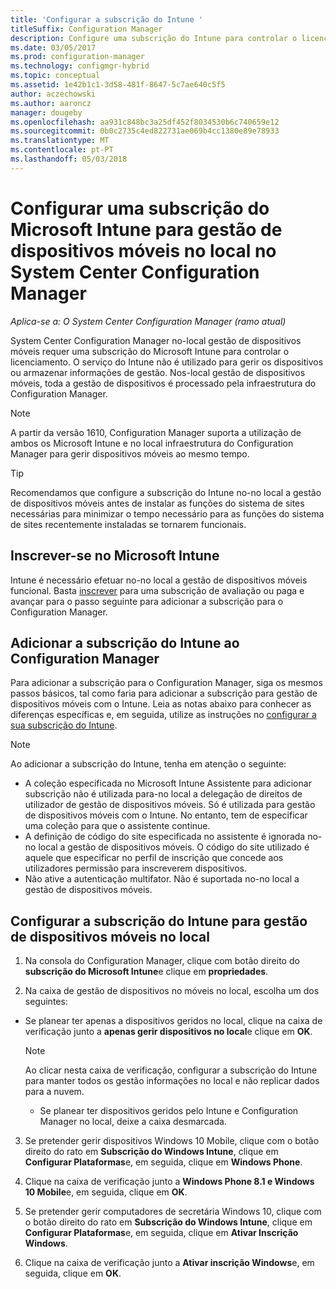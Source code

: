 ```yaml
---
title: 'Configurar a subscrição do Intune '
titleSuffix: Configuration Manager
description: Configure uma subscrição do Intune para controlar o licenciamento para a gestão de dispositivos móveis no local no System Center Configuration Manager.
ms.date: 03/05/2017
ms.prod: configuration-manager
ms.technology: configmgr-hybrid
ms.topic: conceptual
ms.assetid: 1e42b1c1-3d58-481f-8647-5c7ae640c5f5
author: aczechowski
ms.author: aaroncz
manager: dougeby
ms.openlocfilehash: aa931c848bc3a25df452f8034530b6c740659e12
ms.sourcegitcommit: 0b0c2735c4ed822731ae069b4cc1380e89e78933
ms.translationtype: MT
ms.contentlocale: pt-PT
ms.lasthandoff: 05/03/2018
---
```

# <a name="set-up-a-microsoft-intune-subscription-for-on-premises-mobile-device-management-in-system-center-configuration-manager"></a>Configurar uma subscrição do Microsoft Intune para gestão de dispositivos móveis no local no System Center Configuration Manager

*Aplica-se a: O System Center Configuration Manager (ramo atual)*

System Center Configuration Manager no\-local gestão de dispositivos móveis requer uma subscrição do Microsoft Intune para controlar o licenciamento. O serviço do Intune não é utilizado para gerir os dispositivos ou armazenar informações de gestão. Nos\-local gestão de dispositivos móveis, toda a gestão de dispositivos é processado pela infraestrutura do Configuration Manager.  

> [!NOTE]  
> A partir da versão 1610, Configuration Manager suporta a utilização de ambos os Microsoft Intune e no local infraestrutura do Configuration Manager para gerir dispositivos móveis ao mesmo tempo.   

> [!TIP]  
>  Recomendamos que configure a subscrição do Intune no\-no local a gestão de dispositivos móveis antes de instalar as funções do sistema de sites necessárias para minimizar o tempo necessário para as funções do sistema de sites recentemente instaladas se tornarem funcionais.  

##  <a name="sign-up-for-microsoft-intune"></a>Inscrever-se no Microsoft Intune  
 Intune é necessário efetuar no\-no local a gestão de dispositivos móveis funcional. Basta [inscrever](http://www.microsoft.com/en-us/server-cloud/products/microsoft-intune/) para uma subscrição de avaliação ou paga e avançar para o passo seguinte para adicionar a subscrição para o Configuration Manager.  

##  <a name="add-the-intune-subscription-to-configuration-manager"></a>Adicionar a subscrição do Intune ao Configuration Manager  
 Para adicionar a subscrição para o Configuration Manager, siga os mesmos passos básicos, tal como faria para adicionar a subscrição para gestão de dispositivos móveis com o Intune. Leia as notas abaixo para conhecer as diferenças específicas e, em seguida, utilize as instruções no [configurar a sua subscrição do Intune](../deploy-use/configure-intune-subscription.md).  

> [!NOTE]  
>  Ao adicionar a subscrição do Intune, tenha em atenção o seguinte:  
>   
>  -   A coleção especificada no Microsoft Intune Assistente para adicionar subscrição não é utilizada para\-no local a delegação de direitos de utilizador de gestão de dispositivos móveis. Só é utilizada para gestão de dispositivos móveis com o Intune. No entanto, tem de especificar uma coleção para que o assistente continue.  
> -   A definição de código do site especificada no assistente é ignorada no\-no local a gestão de dispositivos móveis. O código do site utilizado é aquele que especificar no perfil de inscrição que concede aos utilizadores permissão para inscreverem dispositivos.  
> -   Não ative a autenticação multifator. Não é suportada no\-no local a gestão de dispositivos móveis.  

##  <a name="configure-the-intune-subscription-for-on-premises-mobile-device-management"></a>Configurar a subscrição do Intune para gestão de dispositivos móveis no local  

1.  Na consola do Configuration Manager, clique com botão direito do **subscrição do Microsoft Intune**e clique em **propriedades**.  

2.  Na caixa de gestão de dispositivos no móveis no local, escolha um dos seguintes:

  - Se planear ter apenas a dispositivos geridos no local, clique na caixa de verificação junto a **apenas gerir dispositivos no local**e clique em **OK**.  

      > [!NOTE]  
      >  Ao clicar nesta caixa de verificação, configurar a subscrição do Intune para manter todos os gestão informações no local e não replicar dados para a nuvem.  

    - Se planear ter dispositivos geridos pelo Intune e Configuration Manager no local, deixe a caixa desmarcada.

3.  Se pretender gerir dispositivos Windows 10 Mobile, clique com o botão direito do rato em **Subscrição do Windows Intune**, clique em **Configurar Plataformas**e, em seguida, clique em  **Windows Phone**.  

4.  Clique na caixa de verificação junto a **Windows Phone 8.1 e Windows 10 Mobile**e, em seguida, clique em **OK**.  

5.  Se pretender gerir computadores de secretária Windows 10, clique com o botão direito do rato em **Subscrição do Windows Intune**, clique em **Configurar Plataformas**e, em seguida, clique em **Ativar Inscrição Windows**.  

6.  Clique na caixa de verificação junto a **Ativar inscrição Windows**e, em seguida, clique em **OK**.  
